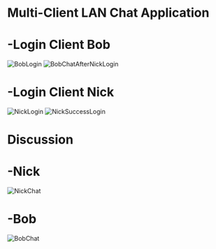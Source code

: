 <h1>                                                                              Multi-Client LAN Chat Application</h1>

<h1>-Login Client Bob</h1>

![BobLogin](https://github.com/Nikos-Michelis/Chat-Room/assets/92666389/68344e5f-a21d-4964-999d-0eb70f0f3670)
![BobChatAfterNickLogin](https://github.com/Nikos-Michelis/Chat-Room/assets/92666389/8f46ca3b-8d9e-467e-92f2-a881900d571f)
<h1>-Login Client Nick</h1>

![NickLogin](https://github.com/Nikos-Michelis/Chat-Room/assets/92666389/9d1c7beb-ec9d-4340-9f87-f36110ec3e64)
![NickSuccessLogin](https://github.com/Nikos-Michelis/Chat-Room/assets/92666389/cd4c4176-a1f3-4aaf-a68e-6be493862332)

<h1>Discussion</h1>
<h1>-Nick</h1>

![NickChat](https://github.com/Nikos-Michelis/Chat-Room/assets/92666389/90580350-89b3-40f8-8ff2-71c8903adaaf)
<h1>-Bob</h1>

![BobChat](https://github.com/Nikos-Michelis/Chat-Room/assets/92666389/7a1d0220-b531-4bf6-b214-45fc47d4f66f)
